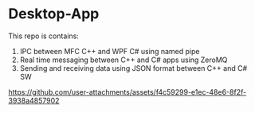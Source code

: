 # Desktop-App
This repo is contains:
1. IPC between MFC C++ and WPF C# using named pipe
2. Real time messaging between C++ and C# apps using ZeroMQ
3. Sending and receiving data using JSON format between C++ and C# SW

https://github.com/user-attachments/assets/f4c59299-e1ec-48e6-8f2f-3938a4857902

